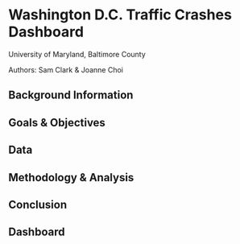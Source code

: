 # Washington D.C. Traffic Crashes Dashboard
University of Maryland, Baltimore County 

Authors: Sam Clark & Joanne Choi


## Background Information
## Goals & Objectives
## Data
## Methodology & Analysis
## Conclusion
## Dashboard
 
 
